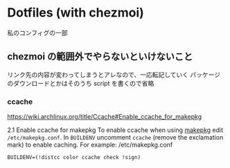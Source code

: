 # Dotfiles (with chezmoi)
私のコンフィグの一部

## chezmoi の範囲外でやらないといけないこと
リンク先の内容が変わってしまうとアレなので、一応転記していく
パッケージのダウンロードとかはそのうち script を書くので省略

### ccache
https://wiki.archlinux.org/title/Ccache#Enable_ccache_for_makepkg

2.1 Enable ccache for makepkg
To enable ccache when using [makepkg](https://wiki.archlinux.org/title/Makepkg) edit `/etc/makepkg.conf`. In `BUILDENV` uncomment `ccache` (remove the exclamation mark) to enable caching. For example:
/etc/makepkg.conf
```
BUILDENV=(!distcc color ccache check !sign)
```
